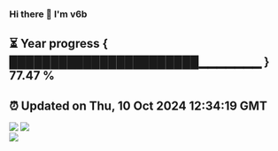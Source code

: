 ### Hi there 👋  I'm v6b  
⏳ Year progress { ███████████████████████▁▁▁▁▁▁▁ } 77.47 %
---
⏰ Updated on Thu, 10 Oct 2024 12:34:19 GMT
---
![](https://github-readme-stats.vercel.app/api?username=v6b&bg_color=30,e96443,904e95&title_color=fff&text_color=fff&layout=compact)
![](https://github-readme-stats.vercel.app/api/top-langs/?username=v6b&layout=compact&bg_color=30,e96443,904e95&title_color=fff&text_color=fff)  
![](https://gcore.jsdelivr.net/gh/v6b/v6b@main/assets/github-contribution-grid-snake.svg)

